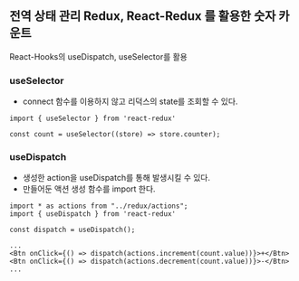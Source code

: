 ## 전역 상태 관리 Redux, React-Redux 를 활용한 숫자 카운트
React-Hooks의 useDispatch, useSelector를 활용

### useSelector
- connect 함수를 이용하지 않고 리덕스의 state를 조회할 수 있다.

```
import { useSelector } from 'react-redux'

const count = useSelector((store) => store.counter);
```

### useDispatch
- 생성한 action을 useDispatch를 통해 발생시킬 수 있다.
- 만들어둔 액션 생성 함수를 import 한다.

```
import * as actions from "../redux/actions";
import { useDispatch } from 'react-redux'

const dispatch = useDispatch();

...
<Btn onClick={() => dispatch(actions.increment(count.value))}>+</Btn>
<Btn onClick={() => dispatch(actions.decrement(count.value))}>-</Btn>
...
```
